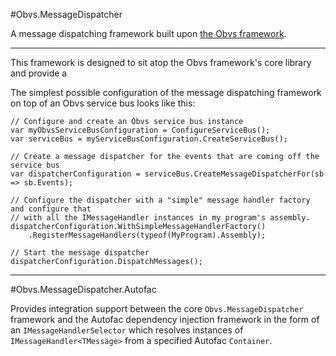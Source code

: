 #Obvs.MessageDispatcher

A message dispatching framework built upon [the Obvs framework](https://github.com/inter8ection/Obvs).

---

This framework is designed to sit atop the Obvs framework's core library and provide a   

The simplest possible configuration of the message dispatching framework on top of an Obvs service bus 
looks like this:

```
// Configure and create an Obvs service bus instance
var myObvsServiceBusConfiguration = ConfigureServiceBus();
var serviceBus = myServiceBusConfiguration.CreateServiceBus();

// Create a message dispatcher for the events that are coming off the service bus
var dispatcherConfiguration = serviceBus.CreateMessageDispatcherFor(sb => sb.Events);

// Configure the dispatcher with a "simple" message handler factory and configure that 
// with all the IMessageHandler instances in my program's assembly.
dispatcherConfiguration.WithSimpleMessageHandlerFactory()    
    .RegisterMessageHandlers(typeof(MyProgram).Assembly);

// Start the message dispatcher
dispatcherConfiguration.DispatchMessages();
```


---

#Obvs.MessageDispatcher.Autofac

Provides integration support between the core `Obvs.MessageDispatcher` framework and the Autofac dependency injection framework in the form 
of an `IMessageHandlerSelector` which resolves instances of `IMessageHandler<TMessage>` from a specified Autofac `Container`. 